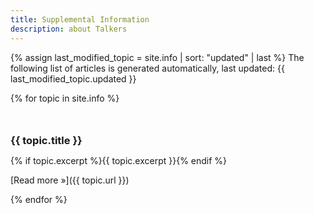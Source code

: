 ```yaml
---
title: Supplemental Information
description: about Talkers
---
```


{% assign last_modified_topic = site.info | sort: "updated" | last %}
The following list of articles is generated automatically, last updated: {{ last_modified_topic.updated }}

<style type="text/css">
  h3 { margin-top: 3em; margin-bottom: 10px; }
</style>

{% for topic in site.info %}
### {{ topic.title }}

{% if topic.excerpt %}{{ topic.excerpt }}{% endif %}

[Read more &raquo;]({{ topic.url }})

{% endfor %}
